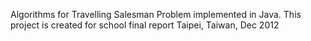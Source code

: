Algorithms for Travelling Salesman Problem implemented in Java.
This project is created for school final report Taipei, Taiwan, Dec 2012